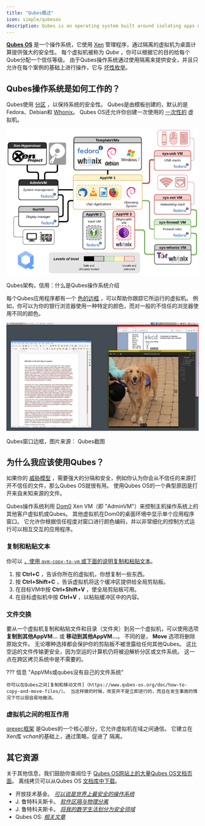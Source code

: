 ```yaml
---
title: "Qubes概述"
icon: simple/qubesos
description: Qubes is an operating system built around isolating apps within virtual machines for heightened security.
---
```


[**Qubes OS**](../desktop.md#qubes-os) 是一个操作系统，它使用 [Xen](https://en.wikipedia.org/wiki/Xen) 管理程序，通过隔离的虚拟机为桌面计算提供强大的安全性。 每个虚拟机被称为 *Qube* ，你可以根据它的目的给每个Qube分配一个信任等级。 由于Qubes操作系统通过使用隔离来提供安全，并且只允许在每个案例的基础上进行操作，它与 [坏性枚举](https://www.ranum.com/security/computer_security/editorials/dumb/)。

## Qubes操作系统是如何工作的？

Qubes使用 [分区](https://www.qubes-os.org/intro/) ，以保持系统的安全性。 Qubes是由模板创建的，默认的是Fedora、Debian和 [Whonix](../desktop.md#whonix)。 Qubes OS还允许你创建一次使用的 [一次性的](https://www.qubes-os.org/doc/how-to-use-disposables/) 虚拟机。

![Qubes架构](../assets/img/qubes/qubes-trust-level-architecture.png)
<figcaption>Qubes架构，信用：什么是Qubes操作系统介绍</figcaption>

每个Qubes应用程序都有一个 [色的边框](https://www.qubes-os.org/screenshots/) ，可以帮助你跟踪它所运行的虚拟机。 例如，你可以为你的银行浏览器使用一种特定的颜色，而对一般的不信任的浏览器使用不同的颜色。

![彩色边框](../assets/img/qubes/r4.0-xfce-three-domains-at-work.png)
<figcaption>Qubes窗口边框，图片来源： Qubes截图</figcaption>

## 为什么我应该使用Qubes？

如果你的 [威胁模型](../basics/threat-modeling.md) ，需要强大的分隔和安全，例如你认为你会从不信任的来源打开不信任的文件，那么Qubes OS就很有用。 使用Qubes OS的一个典型原因是打开来自未知来源的文件。

Qubes操作系统利用 [Dom0](https://wiki.xenproject.org/wiki/Dom0) Xen VM（即 "AdminVM"）来控制主机操作系统上的其他客户虚拟机或Qubes。 其他虚拟机在Dom0的桌面环境中显示单个应用程序窗口。 它允许你根据信任程度对窗口进行颜色编码，并以非常细化的控制方式运行可以相互交互的应用程序。

### 复制和粘贴文本

你可以 [，使用 `qvm-copy-to-vm` 或下面的说明复制和粘贴文本](https://www.qubes-os.org/doc/how-to-copy-and-paste-text/)。

1. 按 **Ctrl+C** ，告诉你所在的虚拟机，你想复制一些东西。
2. 按 **Ctrl+Shift+C** ，告诉虚拟机将这个缓冲区提供给全局剪贴板。
3. 在目标VM中按 **Ctrl+Shift+V** ，使全局剪贴板可用。
4. 在目标虚拟机中按 **Ctrl+V** ，以粘贴缓冲区中的内容。

### 文件交换

要从一个虚拟机复制和粘贴文件和目录（文件夹）到另一个虚拟机，可以使用选项 **复制到其他AppVM...** 或 **移动到其他AppVM...**。 不同的是， **Move** 选项将删除原始文件。 无论哪种选择都会保护你的剪贴板不被泄露给任何其他Qubes。 这比空运的文件传输更安全，因为空运的计算机仍将被迫解析分区或文件系统。 这一点在跨区拷贝系统中是不需要的。

??? 信息 "AppVMs或qubes没有自己的文件系统"

    你可以在Qubes之间[复制和移动文件]（https://www.qubes-os.org/doc/how-to-copy-and-move-files/）。 当这样做的时候，改变并不是立即进行的，而且在发生事故的情况下可以很容易地撤消。

### 虚拟机之间的相互作用

[qrexec框架](https://www.qubes-os.org/doc/qrexec/) 是Qubes的一个核心部分，它允许虚拟机在域之间通信。 它建立在Xen库 *vchan*的基础上，通过策略</a>，促进了
隔离。</p> 



## 其它资源

关于其他信息，我们鼓励你查阅位于 [Qubes OS网站上的大量Qubes OS文档页面](https://www.qubes-os.org/doc/)。 离线拷贝可以从Qubes OS [文档库中下载](https://github.com/QubesOS/qubes-doc)。

- 开放技术基金。 [*可以说是世界上最安全的操作系统*](https://www.opentech.fund/news/qubes-os-arguably-the-worlds-most-secure-operating-system-motherboard/)
- J. 鲁特科夫斯卡。 [*软件区隔与物理分离*](https://invisiblethingslab.com/resources/2014/Software_compartmentalization_vs_physical_separation.pdf)
- J. 鲁特科夫斯卡。 [*将我的数字生活划分为安全领域*](https://blog.invisiblethings.org/2011/03/13/partitioning-my-digital-life-into.html)
- Qubes OS: [*相关文章*](https://www.qubes-os.org/news/categories/#articles)
